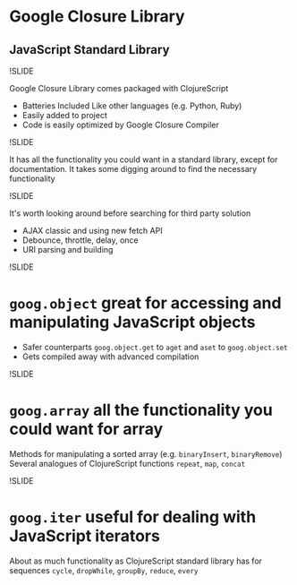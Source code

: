 # Google Closure Library
## JavaScript Standard Library

!SLIDE

Google Closure Library comes packaged with ClojureScript
- Batteries Included Like other languages (e.g. Python, Ruby)
- Easily added to project
- Code is easily optimized by Google Closure Compiler

!SLIDE

It has all the functionality you could want in a standard library, except for documentation. It takes some digging around to find the necessary functionality

!SLIDE

It's worth looking around before searching for third party solution
- AJAX classic and using new fetch API
- Debounce, throttle, delay, once
- URI parsing and building

!SLIDE

# `goog.object` great for accessing and manipulating JavaScript objects
- Safer counterparts `goog.object.get` to `aget` and `aset` to `goog.object.set`
- Gets compiled away with advanced compilation

!SLIDE

# `goog.array` all the functionality you could want for array
Methods for manipulating a sorted array (e.g. `binaryInsert`, `binaryRemove`)
Several analogues of ClojureScript functions `repeat`, `map`, `concat`

!SLIDE

# `goog.iter` useful for dealing with JavaScript iterators
About as much functionality as ClojureScript standard library has for sequences
`cycle`, `dropWhile`, `groupBy`, `reduce`, `every`
